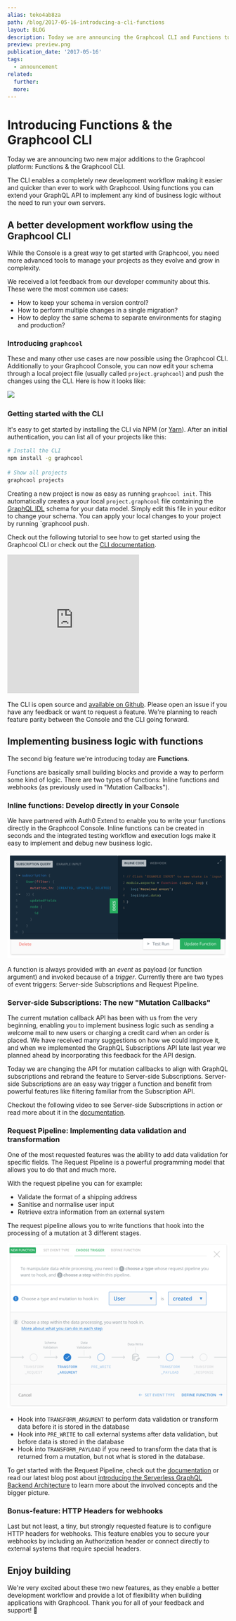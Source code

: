 ```yaml
---
alias: teko4ab8za
path: /blog/2017-05-16-introducing-a-cli-functions
layout: BLOG
description: Today we are announcing the Graphcool CLI and Functions to extend your GraphQL API and enable better workflows.
preview: preview.png
publication_date: '2017-05-16'
tags:
  - announcement
related:
  further:
  more:
---
```


# Introducing Functions & the Graphcool CLI

Today we are announcing two new major additions to the Graphcool platform: Functions & the Graphcool CLI.

The CLI enables a completely new development workflow making it easier and quicker than ever to work with Graphcool. Using functions you can extend your GraphQL API to implement any kind of business logic without the need to run your own servers.

## A better development workflow using the Graphcool CLI

While the Console is a great way to get started with Graphcool, you need more advanced tools to manage your projects as they evolve and grow in complexity.

We received a lot feedback from our developer community about this. These were the most common use cases:

* How to keep your schema in version control?
* How to perform multiple changes in a single migration?
* How to deploy the same schema to separate environments for staging and production?

### Introducing `graphcool`

These and many other use cases are now possible using the Graphcool CLI. Additionally to your Graphcool Console, you can now edit your schema through a local project file (usually called `project.graphcool`) and push the changes using the CLI. Here is how it looks like:

![](./cli-preview.gif)

### Getting started with the CLI

It's easy to get started by installing the CLI via NPM (or [Yarn](https://yarnpkg.com/)). After an initial authentication, you can list all of your projects like this:

```sh
# Install the CLI
npm install -g graphcool

# Show all projects
graphcool projects
```

Creating a new project is now as easy as running `graphcool init`. This automatically creates a your local `project.graphcool` file containing the [GraphQL IDL](!alias-kr84dktnp0) schema for your data model. Simply edit this file in your editor to change your schema. You can apply your local changes to your project by running `graphcool push.

Check out the following tutorial to see how to get started using the Graphcool CLI or check out the [CLI documentation](!alias-kie1quohli).

<iframe height="315" src="https://www.youtube.com/embed/sf0ZkyalSTg" frameborder="0" allowfullscreen></iframe>

The CLI is open source and [available on Github](https://github.com/graphcool/graphcool-cli). Please open an issue if you have any feedback or want to request a feature. We're planning to reach feature parity between the Console and the CLI going forward.

## Implementing business logic with functions

The second big feature we're introducing today are **Functions**.

Functions are basically small building blocks and provide a way to perform some kind of logic. There are two types of functions: Inline functions and webhooks (as previously used in "Mutation Callbacks").

### Inline functions: Develop directly in your Console

We have partnered with Auth0 Extend to enable you to write your functions directly in the Graphcool Console. Inline functions can be created in seconds and the integrated testing workflow and execution logs make it easy to implement and debug new business logic.

![](./inline-fn.png)

A function is always provided with an *event* as payload (or function argument) and invoked because of a *trigger*. Currently there are two types of event triggers: Server-side Subscriptions and Request Pipeline.

### Server-side Subscriptions: The new "Mutation Callbacks"

The current mutation callback API has been with us from the very beginning, enabling you to implement business logic such as sending a welcome mail to new users or charging a credit card when an order is placed. We have received many suggestions on how we could improve it, and when we implemented the GraphQL Subscriptions API late last year we planned ahead by incorporating this feedback for the API design.

Today we are changing the API for mutation callbacks to align with GraphQL subscriptions and rebrand the feature to Server-side Subscriptions. Server-side Subscriptions are an easy way trigger a function and benefit from powerful features like filtering familiar from the Subscription API.

Checkout the following video to see Server-side Subscriptions in action or read more about it in the [documentation](!alias-ahlohd8ohn).



### Request Pipeline: Implementing data validation and transformation

One of the most requested features was the ability to add data validation for specific fields. The Request Pipeline is a powerful programming model that allows you to do that and much more.

With the request pipeline you can for example:

* Validate the format of a shipping address
* Sanitise and normalise user input
* Retrieve extra information from an external system

The request pipeline allows you to write functions that hook into the processing of a mutation at 3 different stages.

![](./rp-preview.png)

* Hook into `TRANSFORM_ARGUMENT` to perform data validation or transform data before it is stored in the database
* Hook into `PRE_WRITE` to call external systems after data validation, but before data is stored in the database
* Hook into `TRANSFORM_PAYLOAD` if you need to transform the data that is returned from a mutation, but not what is stored in the database.

To get started with the Request Pipeline, check out the [documentation](!alias-pa6guruhaf) or read our latest blog post about [introducing the Serverless GraphQL Backend Architecture](!alias-ahde7paig2) to learn more about the involved concepts and the bigger picture. 

### Bonus-feature: HTTP Headers for webhooks

Last but not least, a tiny, but strongly requested feature is to configure HTTP headers for webhooks. This feature enables you to secure your webhooks by including an Authorization header or connect directly to external systems that require special headers.

## Enjoy building

We're very excited about these two new features, as they enable a better development workflow and provide a lot of flexibility when building applications with Graphcool. Thank you for all of your feedback and support! 💚
